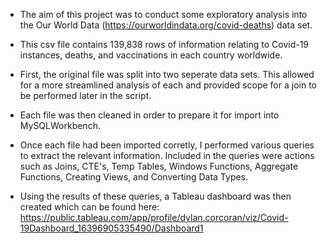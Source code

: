 - The aim of this project was to conduct some exploratory analysis into the Our World Data (https://ourworldindata.org/covid-deaths) data set. 
- This csv file contains 139,838 rows of information relating to Covid-19 instances, deaths, and vaccinations in each country worldwide. 

- First, the original file was split into two seperate data sets. This allowed for a more streamlined analysis of each and provided scope for a join to be performed
  later in the script. 

- Each file was then cleaned in order to prepare it for import into MySQLWorkbench.

- Once each file had been imported corretly, I performed various queries to extract the relevant information. Included in the queries were actions such as
  Joins, CTE's, Temp Tables, Windows Functions, Aggregate Functions, Creating Views, and Converting Data Types.

- Using the results of these queries, a Tableau dashboard was then created which can be found here: https://public.tableau.com/app/profile/dylan.corcoran/viz/Covid-19Dashboard_16396905335490/Dashboard1
